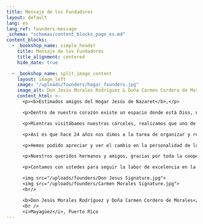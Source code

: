 ```yaml
---
title: Mensaje de los Fundadores
layout: default
lang: es
lang_ref: founders-message
_schema: "schemas/content_blocks_page_es.md"
content_blocks:
  - _bookshop_name: simple_header
    title: Mensaje de los Fundadores
    title_alignment: centered
    hide_date: true

  - _bookshop_name: split_image_content
    layout: image_left
    image: "/uploads/founders/hogar_founders.jpg"
    image_alt: Don Jesús Morales Rodríguez & Doña Carmen Cordero de Morales
    content_html: >-
      <p><b>Estimados amigos del Hogar Jesús de Nazaret</b>,</p>

      <p>Dentro de nuestro corazón existe un espacio donde está Dios, nuestro creador. Dios es amor y es nuestra obligación derramar ese amor a nuestros semejantes, y muy especialmente a los niños.</p>

      <p>Mientras visitábamos nuestras cárceles, realizamos que uno de los peores problemas que nuestra sociedad enfrenta, tanto a nivel local como mundial, es el maltrato a los niños. Cuando los niños son maltratados, por descuido y otras agresiones mal intencionadas, su desarrollo es atrofiado en todos sus aspectos. Su autoestima es destrozada. El rezago daña la autoestima, si no se fortalece la autoestima, pueden llegar a nuestras cárceles. Por lo tanto, queríamos aunar nuestros esfuerzos para combatir ese mal en nuestra ciudad de Mayagüez, y en todo Puerto Rico.</p>

      <p>Así es que hace 24 años nos dimos a la tarea de organizar y reclutar voluntarios para fundar la primera casa para niños maltratados en Mayagüez. El Hogar Albergue para Niños Jesús de Nazaret, Inc. (Hogar) es un hogar sin fines de lucro que durante los últimos 20 años ha albergado a niños y niñas removidos de sus hogares. Aquí se les provee todo lo que materialmente necesitan, pero sobretodo mucho amor para que sanen sus heridas y sigan adelante siendo personas estables estimulándose hacia el estudio y amando a Dios y a su prójimo. Hasta la fecha, el hogar ha servido a más de 650 niños y niñas de 43 municipios de la isla.</p>

      <p>Hemos podido apreciar y ver el cambio en la personalidad de los niños que llegan al Hogar. Llegan tristes, desnutridos, miedosos hacia todos y van siendo transformados en niños dóciles, cariñosos, seguros, bien alimentados, bien cuidados, y disciplinados con amor por nuestras nanas que los atienden como si fueran sus verdaderos hijos.</p>

      <p>Nuestros queridos hermanos y amigos, gracias por toda la cooperación que siempre nos han brindado para hacer de esos pasados 20 años un oasis en la desértica vida de los niños que hemos servido. ¡Gracias, gracias, mil gracias!</p>

      <p>Contamos con ustedes para seguir la labor de excelencia en la vida de nuestros niños, quienes se merecen una infancia feliz y llena de amor. ¡Sus oraciones y donativos salvarán a nuestros niños!</p>

      <img src="/uploads/founders/Don Jesus Signature.jpg">
      <img src="/uploads/founders/Carmen Morales Signature.jpg">
      <br/>

      <b>Don Jesús Morales Rodríguez y Doña Carmen Cordero de Morales</b>
      <br />
      <i>Mayagüez</i>, Puerto Rico
---
```

